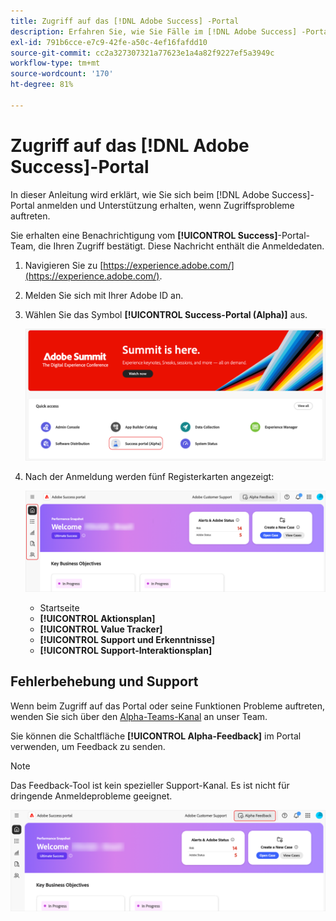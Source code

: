 ```yaml
---
title: Zugriff auf das [!DNL Adobe Success] -Portal
description: Erfahren Sie, wie Sie Fälle im [!DNL Adobe Success] -Portal verwalten.
exl-id: 791b6cce-e7c9-42fe-a50c-4ef16fafdd10
source-git-commit: cc2a327307321a77623e1a4a82f9227ef5a3949c
workflow-type: tm+mt
source-wordcount: '170'
ht-degree: 81%

---
```


# Zugriff auf das [!DNL Adobe Success]-Portal

In dieser Anleitung wird erklärt, wie Sie sich beim [!DNL Adobe Success]-Portal anmelden und Unterstützung erhalten, wenn Zugriffsprobleme auftreten.

Sie erhalten eine Benachrichtigung vom **[!UICONTROL Success]**-Portal-Team, die Ihren Zugriff bestätigt. Diese Nachricht enthält die Anmeldedaten.

1. Navigieren Sie zu [https://experience.adobe.com/](https://experience.adobe.com/).
1. Melden Sie sich mit Ihrer Adobe ID an.
1. Wählen Sie das Symbol **[!UICONTROL Success-Portal (Alpha)]** aus.

   ![Symbol und Titel für Erfolgsportal (Alpha)](assets/alpha-success-portal-alpha.png "Zugriff auf Erfolgsportal (Alpha)")



1. Nach der Anmeldung werden fünf Registerkarten angezeigt:

   ![Seitenleiste der Adobe Success Portal-Benutzeroberfläche](assets/adobe-success-portal-tabs.png "Seitenleisten-Registerkarten")


   * Startseite
   * **[!UICONTROL Aktionsplan]**
   * **[!UICONTROL Value Tracker]**
   * **[!UICONTROL Support und Erkenntnisse]**
   * **[!UICONTROL Support-Interaktionsplan]**

## Fehlerbehebung und Support

Wenn beim Zugriff auf das Portal oder seine Funktionen Probleme auftreten, wenden Sie sich über den [Alpha-Teams-Kanal](https://teams.microsoft.com/l/channel/19:h-GcuAZs9uF05rervqTdx2U27ohYINuRUIfbMte9B-U1@thread.tacv2/General?groupId=02b87789-3475-47e4-94c1-0981f63ae89f&tenantId=fa7b1b5a-7b34-4387-94ae-d2c178decee1) an unser Team.   

Sie können die Schaltfläche **[!UICONTROL Alpha-Feedback]** im Portal verwenden, um Feedback zu senden.

>[!NOTE]
>
>Das Feedback-Tool ist kein spezieller Support-Kanal. Es ist nicht für dringende Anmeldeprobleme geeignet.

![Schaltfläche &quot;Alpha-Feedback“ auf dem Portal zum Senden von Feedback](assets/adobe-success-portal-home.png "Schaltfläche &quot;Alpha-Feedback“")

